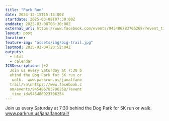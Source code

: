 ```yaml
---
title: "Park Run"
date: 2024-12-15T15:13:00Z
startdate: 2025-03-08T07:30:00Z
enddate: 2025-03-08T08:30:00Z
external_url: https://www.facebook.com/events/945486783706268/?event_time_id=945486923706254
layout: post
location: 
feature-img: "assets/img/big-trail.jpg"
lastmod: 2025-02-04T20:52:04Z
outputs:
  - html
  - calendar
ICSDescription: |+2
  Join us every Saturday at 7:30 b  ehind the Dog Park for 5K run or   walk.  www.parkrun.us/janalfano  trail/\n\nhttps://www.facebook.c  om/events/945486783706268/?event  _time_id=945486923706254
---
```


Join us every Saturday at 7&#58;30 behind the Dog Park for 5K run or walk.  www.parkrun.us/janalfanotrail/<br>
  <br>
  
